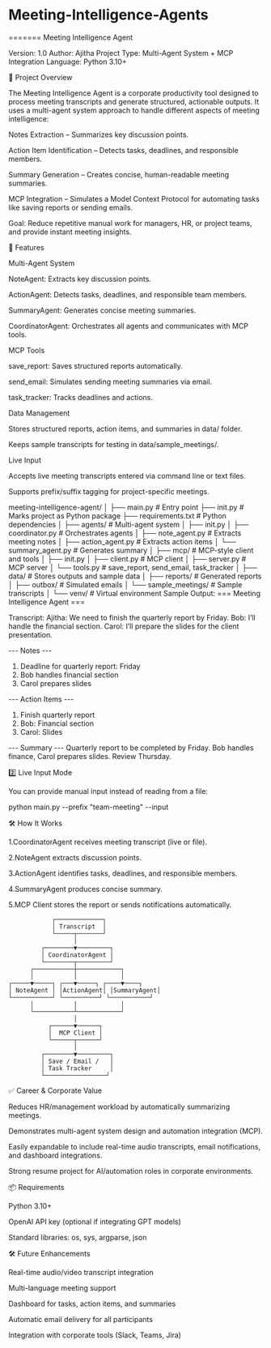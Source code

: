 
# Meeting-Intelligence-Agents
=======
Meeting Intelligence Agent

Version: 1.0
Author: Ajitha
Project Type: Multi-Agent System + MCP Integration
Language: Python 3.10+

📖 Project Overview

The Meeting Intelligence Agent is a corporate productivity tool designed to process meeting transcripts and generate structured, actionable outputs. It uses a multi-agent system approach to handle different aspects of meeting intelligence:

Notes Extraction – Summarizes key discussion points.

Action Item Identification – Detects tasks, deadlines, and responsible members.

Summary Generation – Creates concise, human-readable meeting summaries.

MCP Integration – Simulates a Model Context Protocol for automating tasks like saving reports or sending emails.

Goal: Reduce repetitive manual work for managers, HR, or project teams, and provide instant meeting insights.

🌟 Features

Multi-Agent System

NoteAgent: Extracts key discussion points.

ActionAgent: Detects tasks, deadlines, and responsible team members.

SummaryAgent: Generates concise meeting summaries.

CoordinatorAgent: Orchestrates all agents and communicates with MCP tools.

MCP Tools

save_report: Saves structured reports automatically.

send_email: Simulates sending meeting summaries via email.

task_tracker: Tracks deadlines and actions.

Data Management

Stores structured reports, action items, and summaries in data/ folder.

Keeps sample transcripts for testing in data/sample_meetings/.

Live Input

Accepts live meeting transcripts entered via command line or text files.

Supports prefix/suffix tagging for project-specific meetings.

meeting-intelligence-agent/
│
├── main.py # Entry point
├── init.py # Marks project as Python package
├── requirements.txt # Python dependencies
│
├── agents/ # Multi-agent system
│ ├── init.py
│ ├── coordinator.py # Orchestrates agents
│ ├── note_agent.py # Extracts meeting notes
│ ├── action_agent.py # Extracts action items
│ └── summary_agent.py # Generates summary
│
├── mcp/ # MCP-style client and tools
│ ├── init.py
│ ├── client.py # MCP client
│ ├── server.py # MCP server
│ └── tools.py # save_report, send_email, task_tracker
│
├── data/ # Stores outputs and sample data
│ ├── reports/ # Generated reports
│ ├── outbox/ # Simulated emails
│ └── sample_meetings/ # Sample transcripts
│
└── venv/ # Virtual environment
Sample Output:
=== Meeting Intelligence Agent ===

Transcript:
Ajitha: We need to finish the quarterly report by Friday.
Bob: I’ll handle the financial section.
Carol: I’ll prepare the slides for the client presentation.

--- Notes ---
1. Deadline for quarterly report: Friday
2. Bob handles financial section
3. Carol prepares slides

--- Action Items ---
1. Finish quarterly report
2. Bob: Financial section
3. Carol: Slides

--- Summary ---
Quarterly report to be completed by Friday. Bob handles finance, Carol prepares slides. Review Thursday.

2️⃣ Live Input Mode

You can provide manual input instead of reading from a file:

python main.py --prefix "team-meeting" --input

🛠 How It Works

1.CoordinatorAgent receives meeting transcript (live or file).

2.NoteAgent extracts discussion points.

3.ActionAgent identifies tasks, deadlines, and responsible members.

4.SummaryAgent produces concise summary.

5.MCP Client stores the report or sends notifications automatically.

                ┌─────────────┐
                │ Transcript  │
                └─────┬───────┘
                      │
             ┌────────▼─────────┐
             │ CoordinatorAgent │
             └────────┬─────────┘
          ┌───────────┼────────────┐
          │           │            │
    ┌─────▼─────┐ ┌───▼─────┐ ┌────▼────┐
    │ NoteAgent │ │ActionAgent│ │SummaryAgent│
    └───────────┘ └──────────┘ └───────────┘
          │           │            │
          └───────────┴────────────┘
                      │
               ┌──────▼──────┐
               │  MCP Client │
               └──────┬──────┘
                      │
             ┌────────▼─────────┐
             │ Save / Email /   │
             │ Task Tracker     │
             └─────────────────┘

✅ Career & Corporate Value

Reduces HR/management workload by automatically summarizing meetings.

Demonstrates multi-agent system design and automation integration (MCP).

Easily expandable to include real-time audio transcripts, email notifications, and dashboard integrations.

Strong resume project for AI/automation roles in corporate environments.

📦 Requirements

Python 3.10+

OpenAI API key (optional if integrating GPT models)

Standard libraries: os, sys, argparse, json

🛠 Future Enhancements

Real-time audio/video transcript integration

Multi-language meeting support

Dashboard for tasks, action items, and summaries

Automatic email delivery for all participants

Integration with corporate tools (Slack, Teams, Jira)

